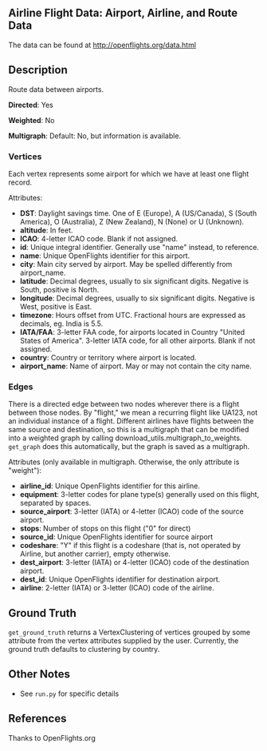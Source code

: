 ## Airline Flight Data: Airport, Airline, and Route Data

The data can be found at <http://openflights.org/data.html>

## Description
Route data between airports.

**Directed**: Yes

**Weighted**: No

**Multigraph**: Default: No, but information is available.

### Vertices 
Each vertex represents some airport for which we have at least one flight record.

Attributes:
* **DST**: Daylight savings time. One of E (Europe), A (US/Canada), S (South America), O (Australia), Z (New Zealand), N (None) or U (Unknown).
* **altitude**: In feet.
* **ICAO**: 4-letter ICAO code. Blank if not assigned.
* **id**: Unique integral identifier. Generally use "name" instead, to reference.
* **name**: Unique OpenFlights identifier for this airport.
* **city**: Main city served by airport. May be spelled differently from airport_name.
* **latitude**: Decimal degrees, usually to six significant digits. Negative is South, positive is North.
* **longitude**: Decimal degrees, usually to six significant digits. Negative is West, positive is East.
* **timezone**: Hours offset from UTC. Fractional hours are expressed as decimals, eg. India is 5.5.
* **IATA/FAA**: 3-letter FAA code, for airports located in Country "United States of America". 3-letter IATA code, for all other airports. Blank if not assigned.
* **country**: Country or territory where airport is located.
* **airport_name**: Name of airport. May or may not contain the city name.


### Edges
There is a directed edge between two nodes wherever there is a flight between those nodes. By "flight," we mean a recurring flight like UA123, not an individual instance of a flight. Different airlines have flights between the same source and destination, so this is a multigraph that can be modified into a weighted graph by calling download_utils.multigraph_to_weights. `get_graph` does this automatically, but the graph is saved as a multigraph.

Attributes (only available in multigraph. Otherwise, the only attribute is "weight"):
* **airline_id**: Unique OpenFlights identifier for this airline.
* **equipment**: 3-letter codes for plane type(s) generally used on this flight, separated by spaces.
* **source_airport**: 3-letter (IATA) or 4-letter (ICAO) code of the source airport.
* **stops**: Number of stops on this flight ("0" for direct)
* **source_id**: Unique OpenFlights identifier for source airport
* **codeshare**: "Y" if this flight is a codeshare (that is, not operated by Airline, but another carrier), empty otherwise.
* **dest_airport**: 3-letter (IATA) or 4-letter (ICAO) code of the destination airport.
* **dest_id**: Unique OpenFlights identifier for destination airport.
* **airline**: 2-letter (IATA) or 3-letter (ICAO) code of the airline.

## Ground Truth
`get_ground_truth` returns a VertexClustering of vertices grouped by some attribute from the vertex attributes supplied by the user. Currently, the ground truth defaults to clustering by country.

## Other Notes
* See `run.py` for specific details

## References
Thanks to OpenFlights.org